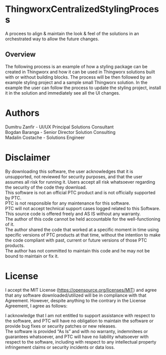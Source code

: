 # ThingworxCentralizedStylingProcess
A procees to align &amp; maintain the look &amp; feel of the solutions in an orchestrated way to allow the future changes.

## Overview 
The following process is an example of how a styling package can be created in Thingworx and how it can be used in Thingworx solutions built with or without building blocks.
The process will be then followed by an example styling project and a sample small Thingworx solution. In the example the user can follow the process to update the styling project, install it in the solution and immediately see all the UI changes. 

# Authors
Dumitru Zanfir - UI/UX Principal Solutions Consultant<br>
Bogdan Baranga - Senior Director Solution Consulting<br>
Madalin Costache - Solutions Engineer

# Disclaimer
By downloading this software, the user acknowledges that it is unsupported, not reviewed for security purposes, and that the user assumes all risk for running it. Users accept all risk whatsoever regarding the security of the code they download.<br>
This software is not an official PTC product and is not officially supported by PTC.<br>
PTC is not responsible for any maintenance for this software.<br>
PTC will not accept technical support cases logged related to this Software.<br>
This source code is offered freely and AS IS without any warranty.<br>
The author of this code cannot be held accountable for the well-functioning of it.<br>
The author shared the code that worked at a specific moment in time using specific versions of PTC products at that time, without the intention to make the code compliant with past, current or future versions of those PTC products.<br>
The author has not committed to maintain this code and he may not be bound to maintain or fix it.


# License
I accept the MIT License (https://opensource.org/licenses/MIT) and agree that any software downloaded/utilized will be in compliance with that Agreement. However, despite anything to the contrary in the License Agreement, I agree as follows:

I acknowledge that I am not entitled to support assistance with respect to the software, and PTC will have no obligation to maintain the software or provide bug fixes or security patches or new releases.<br>
The software is provided “As Is” and with no warranty, indemnitees or guarantees whatsoever, and PTC will have no liability whatsoever with respect to the software, including with respect to any intellectual property infringement claims or security incidents or data loss.
